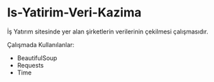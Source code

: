 # Is-Yatirim-Veri-Kazima
İş Yatırım sitesinde yer alan şirketlerin verilerinin çekilmesi çalışmasıdır. 

Çalışmada Kullanılanlar:

- BeautifulSoup
- Requests
- Time
